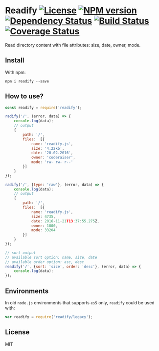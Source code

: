 # Readify [![License][LicenseIMGURL]][LicenseURL] [![NPM version][NPMIMGURL]][NPMURL] [![Dependency Status][DependencyStatusIMGURL]][DependencyStatusURL] [![Build Status][BuildStatusIMGURL]][BuildStatusURL] [![Coverage Status][CoverageIMGURL]][CoverageURL]

[NPMIMGURL]:                https://img.shields.io/npm/v/readify.svg?style=flat
[BuildStatusIMGURL]:        https://img.shields.io/travis/coderaiser/readify/master.svg?style=flat
[DependencyStatusIMGURL]:   https://img.shields.io/gemnasium/coderaiser/readify.svg?style=flat
[LicenseIMGURL]:            https://img.shields.io/badge/license-MIT-317BF9.svg?style=flat
[NPMURL]:                   https://npmjs.org/package/readify "npm"
[BuildStatusURL]:           https://travis-ci.org/coderaiser/readify  "Build Status"
[DependencyStatusURL]:      https://gemnasium.com/coderaiser/readify "Dependency Status"
[LicenseURL]:               https://tldrlegal.com/license/mit-license "MIT License"

Read directory content with file attributes: size, date, owner, mode.

## Install

With npm:

```
npm i readify --save
```

## How to use?

```js
const readify = require('readify');

radify('/', (error, data) => {
    console.log(data);
    // output
    {
        path: '/',
        files:  [{
            name: 'readify.js',
            size: '4.22kb',
            date: '20.02.2016',
            owner: 'coderaiser',
            mode: 'rw- rw- r--'
        }]
    }
});

radify('/', {type: 'raw'}, (error, data) => {
    console.log(data);
    // output
    {
        path: '/',
        files:  [{
            name: 'readify.js',
            size: 4735,
            date: 2016-11-21T13:37:55.275Z,
            owner: 1000,
            mode: 33204
        }]
    }
});

// sort output
// available sort option: name, size, date
// available order option: asc, desc
readify('/', {sort: 'size', order: 'desc'}, (error, data) => {
    console.log(data);
});
```

## Environments

In old `node.js` environments that supports `es5` only, `readify` could be used with:

```js
var readify = require('readify/legacy');
```

## License

MIT

[CoverageURL]:              https://coveralls.io/github/coderaiser/readify?branch=master
[CoverageIMGURL]:           https://coveralls.io/repos/coderaiser/readify/badge.svg?branch=master&service=github


